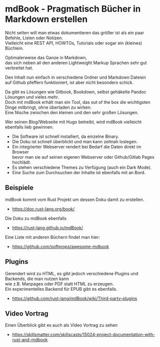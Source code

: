 # mdBook - Pragmatisch Bücher in Markdown erstellen

Nicht selten will man etwas dokumentieren das größer ist als ein paar Befehle, Listen oder Notizen.  
Vielleicht eine REST API, HOWTOs, Tutorials oder sogar ein (kleines) Büchlein.

Optimalerweise das Ganze in Markdown,  
das sich neben all den anderen Lightweight Markup Sprachen sehr gut verbreitet hat.

Den Inhalt nun einfach in verschiedene Ordner und Markdown Dateien  
auf Github pfeffern funktioniert, ist aber nicht besonders schick.

Da gibt es Lösungen wie Gitbook, Bookdown, selbst gehäkelte Pandoc Lösungen und vieles mehr.  
Doch mit mdBook erhält man ein Tool, das out of the box die wichtigsten Dinge mitbringt, ohne überladen zu wirken.  
Eine Nische zwischen den kleinen und den sehr großen Lösungen.

Wer seinen Blog/Webseite mit Hugo betreibt, wird mdBook vielleicht ebenfalls lieb gewinnen.

- Die Software ist schnell installiert, da einzelne Binary.
- Die Doku ist schnell überblickt und man kann zeitnah loslegen.
- Ein integrierter Webserver rendert bei Bedarf die Daten direkt im Browser  
  bevor man sie auf seinen eigenen Webserver oder Github/Gitlab Pages hochlädt.
- Es stehen verschiedene Themes zu Verfügung (auch ein Dark Mode).
- Eine Suche zum Durchsuchen der Inhalte ist ebenfalls mit an Bord.

## Beispiele

mdBook kommt vom Rust Projekt um dessen Doku damit zu erstellen.

- <https://doc.rust-lang.org/book/>

Die Doku zu mdBook ebenfalls

- <https://rust-lang.github.io/mdBook/>

Eine Liste mit anderen Büchern findet man hier:

- <https://github.com/softprops/awesome-mdbook>

## Plugins

Gerendert wird zu HTML, es gibt jedoch verschiedene Plugins und Backends, die man nutzen kann  
wie z.B. Manpages oder PDF statt HTML zu erzeugen.  
Ein experimentelles Backend für EPUB gibt es ebenfalls.

- <https://github.com/rust-lang/mdBook/wiki/Third-party-plugins>

## Video Vortrag

Einen Überblick gibt es auch als Video Vortrag zu sehen

- <https://skillsmatter.com/skillscasts/15024-project-documentation-with-rust-and-mdbook>
